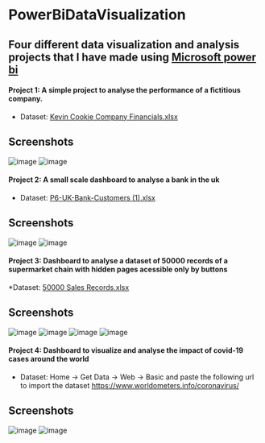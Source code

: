 # PowerBiDataVisualization

## Four different data visualization and analysis projects that I have made using [Microsoft power bi](https://powerbi.microsoft.com/en-us/) ##

#### Project 1: A simple project to analyse the performance of a fictitious company. ####
* Dataset:  [Kevin Cookie Company Financials.xlsx](https://github.com/MazenTarek7/PowerBiDataVisualization/files/9444020/Kevin.Cookie.Company.Financials.xlsx)

## Screenshots ##
![image](https://user-images.githubusercontent.com/56880548/187187255-e8494e97-e771-4773-8ae4-b09afbad8e66.png)
![image](https://user-images.githubusercontent.com/56880548/187187587-f650a830-cf46-4dc9-b42d-871871bb08c8.png)

#### Project 2: A small scale dashboard to analyse a bank in the uk ####
* Dataset: [P6-UK-Bank-Customers (1).xlsx](https://github.com/MazenTarek7/PowerBiDataVisualization/files/9444060/P6-UK-Bank-Customers.1.xlsx)

## Screenshots ##
![image](https://user-images.githubusercontent.com/56880548/187189910-13f022ab-e536-45bd-8aab-59fac026a2a9.png)
![image](https://user-images.githubusercontent.com/56880548/187189623-ba064aa3-0dbd-44e7-9642-4329e41307b5.png)

#### Project 3: Dashboard to analyse a dataset of 50000 records of a supermarket chain with hidden pages acessible only by buttons ####
*Dataset: [50000 Sales Records.xlsx](https://github.com/MazenTarek7/PowerBiDataVisualization/files/9444128/50000.Sales.Records.xlsx)

## Screenshots ##
![image](https://user-images.githubusercontent.com/56880548/187192020-8d56da87-c6e8-4fdb-aef1-978b333bad00.png)
![image](https://user-images.githubusercontent.com/56880548/187192839-bb8b9055-7866-4fd5-a68c-606b257f7143.png)
![image](https://user-images.githubusercontent.com/56880548/187192906-b6114767-c3b6-4380-b255-d22a4daa24ca.png)
![image](https://user-images.githubusercontent.com/56880548/187193092-c3a1089c-d52e-4082-854e-5bd56feaaab7.png)

#### Project 4: Dashboard to visualize and analyse the impact of covid-19 cases around the world ####
* Dataset: Home -> Get Data -> Web -> Basic and paste the following url to import the dataset https://www.worldometers.info/coronavirus/

## Screenshots ##
![image](https://user-images.githubusercontent.com/56880548/187194226-cadfe137-1d16-496c-954d-d126d788288e.png)
![image](https://user-images.githubusercontent.com/56880548/187194315-65f413f9-effc-42fa-9aec-d76e5d4cbd7d.png)


